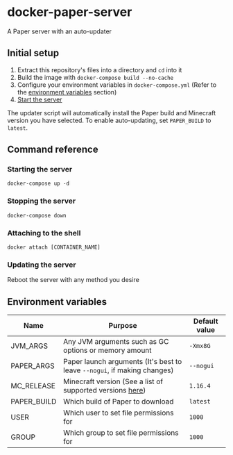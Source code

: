 # docker-paper-server
A Paper server with an auto-updater

## Initial setup
1. Extract this repository's files into a directory and `cd` into it
2. Build the image with `docker-compose build --no-cache`
3. Configure your environment variables in `docker-compose.yml` (Refer to the [environment variables](#Environment-variables) section)
4. [Start the server](#starting-the-server)

The updater script will automatically install the Paper build and Minecraft version you have selected. To enable auto-updating, set `PAPER_BUILD` to `latest`.

## Command reference 
### Starting the server
```docker-compose up -d```

### Stopping the server
```docker-compose down```

### Attaching to the shell
```docker attach [CONTAINER_NAME]```

### Updating the server
Reboot the server with any method you desire

## Environment variables
|Name|Purpose|Default value|
|-|-|-|
|JVM_ARGS|Any JVM arguments such as GC options or memory amount|`-Xmx8G`|
|PAPER_ARGS|Paper launch arguments (It's best to leave `--nogui`, if making changes)|`--nogui`|
|MC_RELEASE|Minecraft version (See a list of supported versions [here](https://papermc.io/api/v1/paper))|`1.16.4`|
|PAPER_BUILD|Which build of Paper to download|`latest`|
|USER|Which user to set file permissions for|`1000`|
|GROUP|Which group to set file permissions for|`1000`|